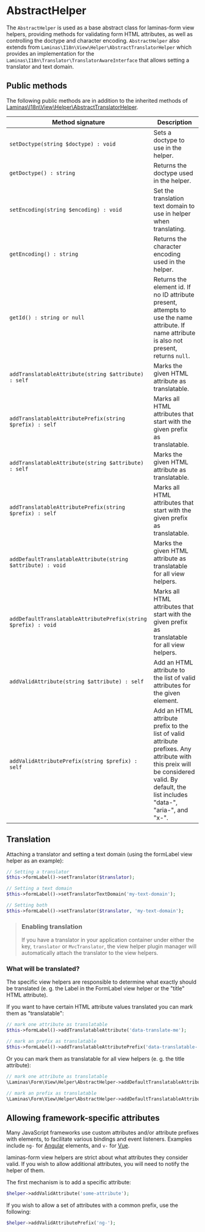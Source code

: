 # AbstractHelper

The `AbstractHelper` is used as a base abstract class for laminas-form view
helpers, providing methods for validating form HTML attributes, as well as
controlling the doctype and character encoding. `AbstractHelper` also extends
from `Laminas\I18n\View\Helper\AbstractTranslatorHelper` which provides an
implementation for the `Laminas\I18n\Translator\TranslatorAwareInterface` that
allows setting a translator and text domain.

## Public methods

The following public methods are in addition to the inherited methods of
[Laminas\I18n\View\Helper\AbstractTranslatorHelper](http://docs.laminas.dev/laminas-i18n/view-helpers/#abstract-translator-helper).

Method signature                                               | Description
-------------------------------------------------------------- | ----------------------------------------------------------------------------------------------------------------------------------------------
`setDoctype(string $doctype) : void`                           | Sets a doctype to use in the helper.
`getDoctype() : string`                                        | Returns the doctype used in the helper.
`setEncoding(string $encoding) : void`                         | Set the translation text domain to use in helper when translating.
`getEncoding() : string`                                       | Returns the character encoding used in the helper.
`getId() : string or null`                                     | Returns the element id. If no ID attribute present, attempts to use the name attribute. If name attribute is also not present, returns `null`.
`addTranslatableAttribute(string $attribute) : self`           | Marks the given HTML attribute as translatable.
`addTranslatableAttributePrefix(string $prefix) : self`        | Marks all HTML attributes that start with the given prefix as translatable.
`addTranslatableAttribute(string $attribute) : self`           | Marks the given HTML attribute as translatable.
`addTranslatableAttributePrefix(string $prefix) : self`        | Marks all HTML attributes that start with the given prefix as translatable.
`addDefaultTranslatableAttribute(string $attribute) : void`    | Marks the given HTML attribute as translatable for all view helpers.
`addDefaultTranslatableAttributePrefix(string $prefix) : void` | Marks all HTML attributes that start with the given prefix as translatable for all view helpers.
`addValidAttribute(string $attribute) : self`                  | Add an HTML attribute to the list of valid attributes for the given element.
`addValidAttributePrefix(string $prefix) : self`               | Add an HTML attribute prefix to the list of valid attribute prefixes. Any attribute with this preix will be considered valid. By default, the list includes "data-", "aria-", and "x-".

## Translation

Attaching a translator and setting a text domain (using the formLabel view helper as an example):

```php
// Setting a translator
$this->formLabel()->setTranslator($translator);

// Setting a text domain
$this->formLabel()->setTranslatorTextDomain('my-text-domain');

// Setting both
$this->formLabel()->setTranslator($translator, 'my-text-domain');
```

> ### Enabling translation
>
> If you have a translator in your application container under either the key,
> `translator` or `MvcTranslator`, the view helper plugin manager will
> automatically attach the translator to the view helpers.

### What will be translated?

The specific view helpers are responsible to determine what exactly should be translated
(e. g. the Label in the FormLabel view helper or the "title" HTML attribute).

If you want to have certain HTML attribute values translated you can mark them as "translatable":
```php
// mark one attribute as translatable
$this->formLabel()->addTranslatableAttribute('data-translate-me');

// mark an prefix as translatable
$this->formLabel()->addTranslatableAttributePrefix('data-translatable-');
```

Or you can mark them as translatable for all view helpers (e. g. the title attribute):
```php
// mark one attribute as translatable
\Laminas\Form\View\Helper\AbstractHelper->addDefaultTranslatableAttribute('title');

// mark an prefix as translatable
\Laminas\Form\View\Helper\AbstractHelper->addDefaultTranslatableAttributePrefix('data-translatable-');
```

## Allowing framework-specific attributes

Many JavaScript frameworks use custom attributes and/or attribute prefixes with
elements, to facilitate various bindings and event listeners. Examples include
`ng-` for [Angular](https://angularjs.org) elements, and `v-` for
[Vue](https://vuejs.org).

laminas-form view helpers are strict about what attributes they consider valid. If
you wish to allow additional attributes, you will need to notify the helper of
them.

The first mechanism is to add a specific attribute:

```php
$helper->addValidAttribute('some-attribute');
```

If you wish to allow a set of attributes with a common prefix, use the
following:

```php
$helper->addValidAttributePrefix('ng-');
```
